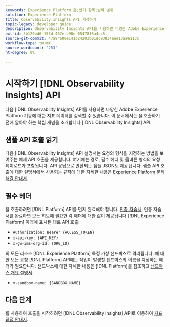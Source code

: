 ```yaml
---
keywords: Experience Platform;홈;인기 항목;날짜 범위
solution: Experience Platform
title: Observability Insights API 시작하기
topic-legacy: developer guide
description: Observability Insights API를 사용하면 다양한 Adobe Experience Platform 기능에 대한 지표 데이터를 검색할 수 있습니다. 이 문서에서는 Observability Insights API를 호출하기 전에 알아야 하는 핵심 개념을 소개합니다.
exl-id: 3b120bd6-155d-467e-b98e-05478f8a4cc5
source-git-commit: 47a94b00e141b24203b01dc93834aee13aa6113c
workflow-type: tm+mt
source-wordcount: '253'
ht-degree: 0%

---
```


# 시작하기 [!DNL Observability Insights] API

다음 [!DNL Observability Insights] API를 사용하면 다양한 Adobe Experience Platform 기능에 대한 지표 데이터를 검색할 수 있습니다. 이 문서에서는 을 호출하기 전에 알아야 하는 핵심 개념을 소개합니다 [!DNL Observability Insights] API.

## 샘플 API 호출 읽기

다음 [!DNL Observability Insights] API 설명서는 요청의 형식을 지정하는 방법을 보여주는 예제 API 호출을 제공합니다. 여기에는 경로, 필수 헤더 및 올바른 형식의 요청 페이로드가 포함됩니다. API 응답으로 반환되는 샘플 JSON도 제공됩니다. 샘플 API 호출에 대한 설명서에서 사용되는 규칙에 대한 자세한 내용은 [Experience Platform 문제 해결 안내서](../../landing/troubleshooting.md).

## 필수 헤더

을 호출하려면 [!DNL Platform] API를 먼저 완료해야 합니다. [인증 자습서](https://www.adobe.com/go/platform-api-authentication-en). 인증 자습서를 완료하면 모든 히트에 필요한 각 헤더에 대한 값이 제공됩니다 [!DNL Experience Platform] 아래에 표시된 대로 API 호출:

* `Authorization: Bearer {ACCESS_TOKEN}`
* `x-api-key: {API_KEY}`
* `x-gw-ims-org-id: {ORG_ID}`

의 모든 리소스 [!DNL Experience Platform] 특정 가상 샌드박스로 격리됩니다. 에 대한 모든 요청 [!DNL Platform] API에는 작업이 발생할 샌드박스의 이름을 지정하는 헤더가 필요합니다. 샌드박스에 대한 자세한 내용은 [!DNL Platform]를 참조하고 [샌드박스 개요 설명서](../../sandboxes/home.md).

* `x-sandbox-name: {SANDBOX_NAME}`

## 다음 단계

를 사용하여 호출을 시작하려면 [!DNL Observability Insights] API로 이동하여 [지표 끝점 안내서](./metrics.md).
